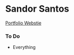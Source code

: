 # Sandor Santos

[Portfolio Webstie](https://sandor-santos.github.io/MyWebsite/)

<h3> To Do </h3>

* Everything
